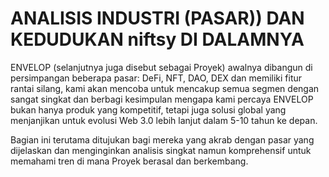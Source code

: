 # ANALISIS INDUSTRI (PASAR)) DAN KEDUDUKAN niftsy DI DALAMNYA

ENVELOP (selanjutnya juga disebut sebagai Proyek) awalnya dibangun di persimpangan beberapa pasar: DeFi, NFT, DAO, DEX dan memiliki fitur rantai silang, kami akan mencoba untuk mencakup semua segmen dengan sangat singkat dan berbagi kesimpulan mengapa kami percaya ENVELOP bukan hanya produk yang kompetitif, tetapi juga solusi global yang menjanjikan untuk evolusi Web 3.0 lebih lanjut dalam 5-10 tahun ke depan.

Bagian ini terutama ditujukan bagi mereka yang akrab dengan pasar yang dijelaskan dan menginginkan analisis singkat namun komprehensif untuk memahami tren di mana Proyek berasal dan berkembang.
